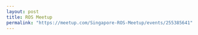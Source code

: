 ```yaml
---
layout: post
title: ROS Meetup
permalink: "https://meetup.com/Singapore-ROS-Meetup/events/255385641"
---
```

